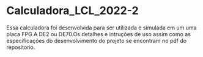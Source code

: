 # Calculadora_LCL_2022-2

Essa calculadora  foi desenvolvida para  ser utilizada e simulada em um uma placa FPG A DE2 ou DE70.Os detalhes e  intruções de uso assim como  as especificações do desenvolvimento do projeto se encontram no pdf do repositorio.
